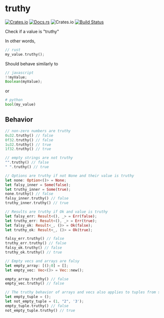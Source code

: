 # truthy
[![Crates.io](https://img.shields.io/crates/v/truthy)](https://crates.io/crates/truthy)
[![Docs.rs](https://docs.rs/truthy/badge.svg)](https://docs.rs/truthy)
![Crates.io](https://img.shields.io/crates/d/truthy)
[![Build Status](https://travis-ci.com/spenserblack/truthy.svg?branch=master)](https://travis-ci.com/spenserblack/truthy)

Check if a value is "truthy"

In other words,

```rust
// rust
my_value.truthy();
```

Should behave similarly to

```javascript
// javascript
!!myValue;
Boolean(myValue);
```
or
```python
# python
bool(my_value)
```

## Behavior
```rust
// non-zero numbers are truthy
0u32.truthy() // false
0f32.truthy() // false
1u32.truthy() // true
1f32.truthy() // true

// empty strings are not truthy
"".truthy() // false
" ".truthy() // true

// Options are truthy if not None and their value is truthy
let none: Option<()> = None;
let falsy_inner = Some(false);
let truthy_inner = Some(true);
none.truthy() // false
falsy_inner.truthy() // false
truthy_inner.truthy() // true

// Results are truthy if Ok and value is truthy
let falsy_err: Result<(), _> = Err(false);
let truthy_err: Result<(), _> = Err(true);
let falsy_ok: Result<_, ()> = Ok(false);
let truthy_ok: Result<_, ()> = Ok(true);

falsy_err.truthy() // false
truthy_err.truthy() // false
falsy_ok.truthy() // false
truthy_ok.truthy() // true

// Empty vecs and arrays are falsy
let empty_array: [();0] = [];
let empty_vec: Vec<()> = Vec::new();

empty_array.truthy() // false
empty_vec.truthy() // false

// The truthy behavior of arrays and vecs also applies to tuples from size 0 to 12
let empty_tuple = ();
let not_empty_tuple = (1, "2", '3');
empty_tuple.truthy() // false
not_empty_tuple.truthy() // true
```
